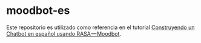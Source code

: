 # moodbot-es

Este repositorio es utilizado como referencia en el tutorial [Construyendo un Chatbot en español usando RASA — Moodbot](https://medium.com/@jaimetenorio/construyendo-un-chatbot-en-espa%C3%B1ol-usando-rasa-moodbot-b69946235bb).
